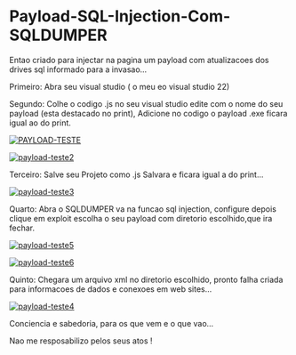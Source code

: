 # Payload-SQL-Injection-Com-SQLDUMPER

Entao criado para injectar na pagina um payload com atualizacoes dos drives sql informado para a invasao...


Primeiro: Abra seu visual studio ( o meu eo visual studio 22)


Segundo: Colhe o codigo .js no seu visual studio edite com o nome do seu payload (esta destacado no print),
Adicione no codigo o payload .exe ficara igual ao do print.


<a href="https://ibb.co/Rhkq9pH"><img src="https://i.ibb.co/hXJSyR8/PAYLOAD-TESTE.png" alt="PAYLOAD-TESTE" border="0"></a>

<a href="https://ibb.co/PrfPczn"><img src="https://i.ibb.co/x2RB180/payload-teste2.png" alt="payload-teste2" border="0"></a>


Terceiro: Salve seu Projeto como .js Salvara e ficara igual a do print...


<a href="https://ibb.co/bNm2DmD"><img src="https://i.ibb.co/SVydGyG/payload-teste3.png" alt="payload-teste3" border="0"></a>


Quarto: Abra o SQLDUMPER va na funcao sql injection, configure depois clique em exploit escolha o seu payload com diretorio escolhido,que ira fechar.


<a href="https://ibb.co/xzr1Vq4"><img src="https://i.ibb.co/F8d5G4P/payload-teste5.png" alt="payload-teste5" border="0"></a>

<a href="https://ibb.co/bNTYnL9"><img src="https://i.ibb.co/6DzG5bC/payload-teste6.png" alt="payload-teste6" border="0"></a>


Quinto: Chegara um arquivo xml no diretorio escolhido, pronto falha criada para informacoes de dados e conexoes em web sites...


<a href="https://ibb.co/d52Cn2L"><img src="https://i.ibb.co/rw68n6c/payload-teste4.png" alt="payload-teste4" border="0"></a>


Conciencia e sabedoria, para os que vem e o que vao...


Nao me resposabilizo pelos seus atos !
